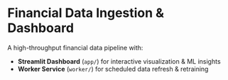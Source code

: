 # Financial Data Ingestion & Dashboard

A high-throughput financial data pipeline with:
- **Streamlit Dashboard** (`app/`) for interactive visualization & ML insights  
- **Worker Service** (`worker/`) for scheduled data refresh & retraining  
